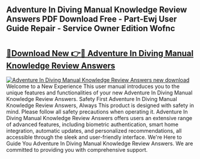 ## Adventure In Diving Manual Knowledge Review Answers PDF Download Free - Part-Ewj User Guide Repair - Service Owner Edition Wofnc

# <h2><a href="http://bc77230.oget.top/?id=Adventure+In+Diving+Manual+Knowledge+Review+Answers">🔗Download New 👉🔴 Adventure In Diving Manual Knowledge Review Answers</a></h2>

[![Adventure In Diving Manual Knowledge Review Answers new download](https://i.imgur.com/5g1atiW.png)](http://bc77230.oget.top/?id=Adventure+In+Diving+Manual+Knowledge+Review+Answers)
Welcome to a New Experience This user manual introduces you to the unique features and functionalities of your new Adventure In Diving Manual Knowledge Review Answers. Safety First Adventure In Diving Manual Knowledge Review Answers, Always This product is designed with safety in mind. Please follow all safety precautions when operating it. Adventure In Diving Manual Knowledge Review Answers offers users an extensive range of advanced features, including biometric authentication, smart home integration, automatic updates, and personalized recommendations, all accessible through the sleek and user-friendly interface. We're Here to Guide You Adventure In Diving Manual Knowledge Review Answers. We are committed to providing you with comprehensive support.
